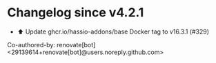# Changelog since v4.2.1
- ⬆️ Update ghcr.io/hassio-addons/base Docker tag to v16.3.1 (#329)

Co-authored-by: renovate[bot] <29139614+renovate[bot]@users.noreply.github.com> 
